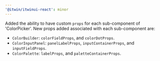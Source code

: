```yaml
---
'@itwin/itwinui-react': minor
---
```


Added the ability to have custom `props` for each sub-component of 'ColorPicker'.
New props added associated with each sub-component are: 
- `ColorBuilder`: `colorFieldProps`, and `colorDotProps`.
- `ColorInputPanel`: `panelLabelProps`, `inputContainerProps`, and `inputFieldProps`.
- `ColorPalette`: `labelProps`, and `paletteContainerProps`.
